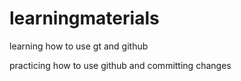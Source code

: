 # learningmaterials
learning how to use gt and github

practicing how to use github and committing changes
